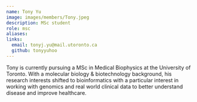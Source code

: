 ```yaml
---
name: Tony Yu
image: images/members/Tony.jpeg
description: MSc student
role: msc
aliases:
links:
  email: tonyj.yu@mail.utoronto.ca
  github: tonyyuhoo
---
```


Tony is currently pursuing a MSc in Medical Biophysics at the University of Toronto. With a molecular biology & biotechnology background, his research interests shifted to bioinformatics with a particular interest in working with genomics and real world clinical data to better understand disease and improve healthcare.